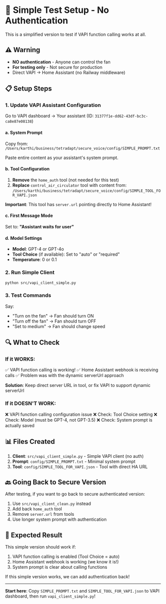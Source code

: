 # 🧪 Simple Test Setup - No Authentication

This is a simplified version to test if VAPI function calling works at all.

## ⚠️ Warning
- **NO authentication** - Anyone can control the fan
- **For testing only** - Not secure for production
- Direct VAPI → Home Assistant (no Railway middleware)

## 📋 Setup Steps

### 1. Update VAPI Assistant Configuration

Go to VAPI dashboard → Your assistant (ID: `31377f1e-dd62-43df-bc3c-ca8e87e08138`)

#### a. System Prompt
Copy from: `/Users/karthi/business/tetradapt/secure_voice/config/SIMPLE_PROMPT.txt`

Paste entire content as your assistant's system prompt.

#### b. Tool Configuration
1. **Remove** the `home_auth` tool (not needed for this test)
2. **Replace** `control_air_circulator` tool with content from:
   `/Users/karthi/business/tetradapt/secure_voice/config/SIMPLE_TOOL_FOR_VAPI.json`

**Important**: This tool has `server.url` pointing directly to Home Assistant!

#### c. First Message Mode
Set to: **"Assistant waits for user"**

#### d. Model Settings
- **Model**: GPT-4 or GPT-4o
- **Tool Choice** (if available): Set to "auto" or "required"
- **Temperature**: 0 or 0.1

### 2. Run Simple Client

```bash
python src/vapi_client_simple.py
```

### 3. Test Commands

Say:
- "Turn on the fan" → Fan should turn ON
- "Turn off the fan" → Fan should turn OFF
- "Set to medium" → Fan should change speed

## 🔍 What to Check

### If it WORKS:
✅ VAPI function calling is working!
✅ Home Assistant webhook is receiving calls
✅ Problem was with the dynamic serverUrl approach

**Solution**: Keep direct server URL in tool, or fix VAPI to support dynamic serverUrl

### If it DOESN'T WORK:
❌ VAPI function calling configuration issue
❌ Check: Tool Choice setting
❌ Check: Model (must be GPT-4, not GPT-3.5)
❌ Check: System prompt is actually saved

## 📊 Files Created

1. **Client**: `src/vapi_client_simple.py` - Simple VAPI client (no auth)
2. **Prompt**: `config/SIMPLE_PROMPT.txt` - Minimal system prompt
3. **Tool**: `config/SIMPLE_TOOL_FOR_VAPI.json` - Tool with direct HA URL

## 🔙 Going Back to Secure Version

After testing, if you want to go back to secure authenticated version:

1. Use `src/vapi_client_clean.py` instead
2. Add back `home_auth` tool
3. Remove `server.url` from tools
4. Use longer system prompt with authentication

## 🎯 Expected Result

This simple version should work if:
1. VAPI function calling is enabled (Tool Choice = auto)
2. Home Assistant webhook is working (we know it is!)
3. System prompt is clear about calling functions

If this simple version works, we can add authentication back!

---

**Start here**: Copy `SIMPLE_PROMPT.txt` and `SIMPLE_TOOL_FOR_VAPI.json` to VAPI dashboard, then run `vapi_client_simple.py`!
